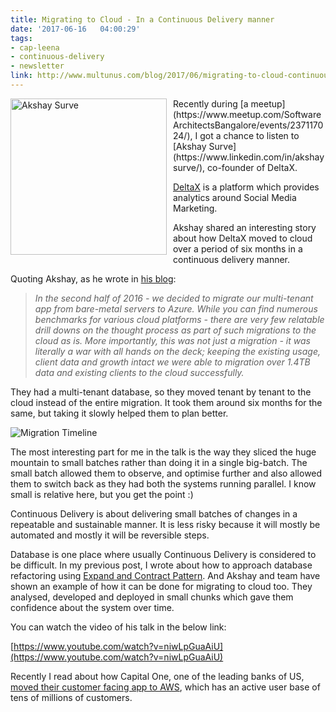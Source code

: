 ```yaml
---
title: Migrating to Cloud - In a Continuous Delivery manner
date: '2017-06-16	04:00:29'
tags: 
- cap-leena
- continuous-delivery
- newsletter
link: http://www.multunus.com/blog/2017/06/migrating-to-cloud-continuous-delivery/
---
```


<img src="https://media.licdn.com/mpr/mpr/shrinknp_400_400/p/7/005/074/19e/017c499.jpg" alt="Akshay Surve" style="width:250px;float: left;padding-right:10px;"/>
Recently during [a meetup](https://www.meetup.com/SoftwareArchitectsBangalore/events/237117024/), I got a chance to listen to [Akshay Surve](https://www.linkedin.com/in/akshaysurve/), co-founder of DeltaX. 

[DeltaX](http://www.deltax.com/) is a platform which provides analytics around Social Media Marketing. 

Akshay shared an interesting story about how DeltaX moved to cloud over a period of six months in a continuous delivery manner. 

Quoting Akshay, as he wrote in [his blog](https://dxrecursion.aerobatic.io/articles/2017-04/migration-to-azure):

>*In the second half of 2016 - we decided to migrate our multi-tenant app from bare-metal servers to Azure. While you can find numerous benchmarks for various cloud platforms - there are very few relatable drill downs on the thought process as part of such migrations to the cloud as is. More importantly, this was not just a migration - it was literally a war with all hands on the deck; keeping the existing usage, client data and growth intact we were able to migration over 1.4TB data and existing clients to the cloud successfully.*

They had a multi-tenant database, so they moved tenant by tenant to the cloud instead of the entire migration. It took them around six months for the same, but taking it slowly helped them to plan better. 

![Migration Timeline](https://s3.amazonaws.com/multunus-cdimages/deltaX-migration.png)

The most interesting part for me in the talk is the way they sliced the huge mountain to small batches rather than doing it in a single big-batch. The small batch allowed them to observe, and optimise further and also allowed them to switch back as they had both the systems running parallel. I know small is relative here, but you get the point :)

Continuous Delivery is about delivering small batches of changes in a repeatable and sustainable manner. It is less risky because it will mostly be automated and mostly it will be reversible steps. 

Database is one place where usually Continuous Delivery is considered to be difficult. In my previous post, I wrote about how to approach database refactoring using [Expand and Contract Pattern](http://www.multunus.com/blog/2017/06/continuous-delivery-for-database/). And Akshay and team have shown an example of how it can be done for migrating to cloud too. They analysed, developed and deployed in small chunks which gave them confidence about the system over time.

You can watch the video of his talk in the below link:

[https://www.youtube.com/watch?v=niwLpGuaAiU](https://www.youtube.com/watch?v=niwLpGuaAiU)

Recently I read about how Capital One, one of the leading banks of US, [moved their customer facing app to AWS](https://medium.com/capital-one-developers/moving-one-of-capital-ones-largest-customer-facing-apps-to-aws-668d797af6fc?imm_mid=0f2918&cmp=em-webops-na-na-newsltr_20170609), which has an active user base of tens of millions of customers.

